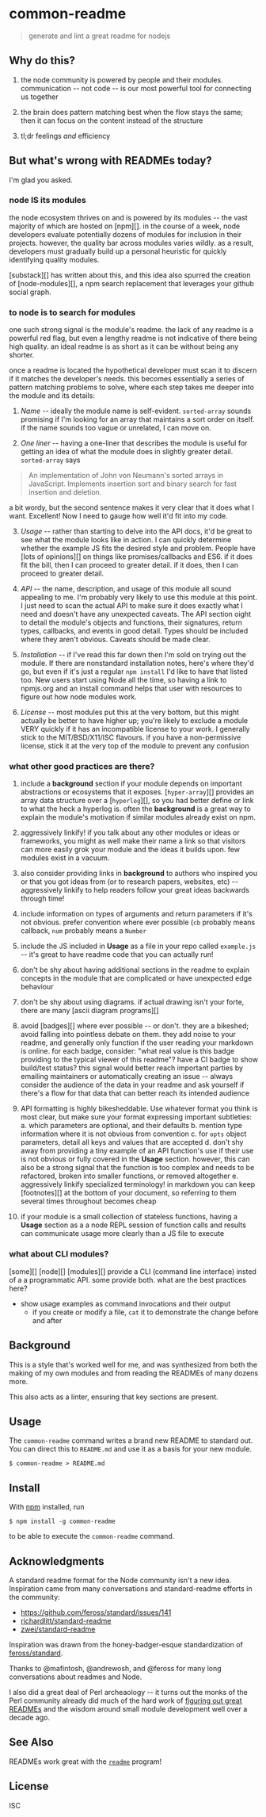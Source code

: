 # common-readme

> generate and lint a great readme for nodejs

## Why do this?

1. the node community is powered by people and their modules. communication --
   not code -- is our most powerful tool for connecting us together

2. the brain does pattern matching best when the flow stays the same; then it
   can focus on the content instead of the structure

3. tl;dr  feelings *and* efficiency

## But what's wrong with READMEs today?

I'm glad you asked.

### node IS its modules

the node ecosystem thrives on and is powered by its modules -- the vast majority
of which are hosted on [npm][]. in the course of a week, node developers
evaluate potentially dozens of modules for inclusion in their projects. however,
the quality bar across modules varies wildly. as a result, developers must
gradually build up a personal heuristic for quickly identifying quality modules.

[substack][] has written about this, and this idea also spurred the creation of
[node-modules][], a npm search replacement that leverages your github social
graph.

### to node is to search for modules

one such strong signal is the module's readme. the lack of any readme is a
powerful red flag, but even a lengthy readme is not indicative of there being
high quality. an ideal readme is as short as it can be without being any
shorter.

once a readme is located the hypothetical developer must scan it to discern if
it matches the developer's needs. this becomes essentially a series of pattern
matching problems to solve, where each step takes me deeper into the module and
its details:

1. *Name* -- ideally the module name is self-evident. `sorted-array` sounds
   promising if I'm looking for an array that maintains a sort order on itself.
   if the name sounds too vague or unrelated, I can move on.

2. *One liner* -- having a one-liner that describes the module is useful for
   getting an idea of what the module does in slightly greater detail.
   `sorted-array` says

> An implementation of John von Neumann's sorted arrays in JavaScript.
> Implements insertion sort and binary search for fast insertion and deletion.

a bit wordy, but the second sentence makes it very clear that it does what I
want. Excellent! Now I need to gauge how well it'd fit into my code.

3. *Usage* -- rather than starting to delve into the API docs, it'd be great to
   see what the module looks like in action. I can quickly determine whether the
   example JS fits the desired style and problem. People have [lots of
   opinions][] on things like promises/callbacks and ES6. if it does fit the
   bill, then I can proceed to greater detail. if it does, then I can proceed to
   greater detail.

4. *API* -- the name, description, and usage of this module all sound appealing
   to me. I'm probably very likely to use this module at this point. I just need
   to scan the actual API to make sure it does exactly what I need and doesn't
   have any unexpected caveats. The API section oight to detail the module's
   objects and functions, their signatures, return types, callbacks, and events
   in good detail. Types should be included where they aren't obvious. Caveats
   should be made clear.

5. *Installation* -- if I've read this far down then I'm sold on trying out the
   module. If there are nonstandard installation notes, here's where they'd go,
   but even if it's just a regular `npm install` I'd like to have that listed
   too. New users start using Node all the time, so having a link to npmjs.org
   and an install command helps that user with resources to figure out how node
   modules work.

6. *License* -- most modules put this at the very bottom, but this might
   actually be better to have higher up; you're likely to exclude a module VERY
   quickly if it has an incompatible license to your work. I generally stick to
   the MIT/BSD/X11/ISC flavours. if you have a non-permissive license, stick it
   at the very top of the module to prevent any confusion

### what other good practices are there?

1. include a **background** section if your module depends on important
   abstractions or ecosystems that it exposes. [`hyper-array`][] provides an
   array data structure over a [`hyperlog`][], so you had better define or link
   to what the heck a hyperlog is. often the **background** is a great way to
   explain the module's motivation if similar modules already exist on npm.

2. aggressively linkify! if you talk about any other modules or ideas or
   frameworks, you might as well make their name a link so that visitors can
   more easily grok your module and the ideas it builds upon. few modules exist
   in a vacuum.

3. also consider providing links in **background** to authors who inspired you
   or that you got ideas from (or to research papers, websites, etc) --
   aggressively linkify to help readers follow your great ideas backwards
   through time!

4. include information on types of arguments and return parameters if it's not
   obvious. prefer convention where ever possible (`cb` probably means callback,
   `num` probably means a `Number`

5. include the JS included in **Usage** as a file in your repo called
   `example.js` -- it's great to have readme code that you can actually run!

6. don't be shy about having additional sections in the readme to explain
   concepts in the module that are complicated or have unexpected edge behaviour

7. don't be shy about using diagrams. if actual drawing isn't your forte, there
   are many [ascii diagram programs][]

8. avoid [badges][] where ever possible -- or don't. they are a bikeshed; avoid
   falling into pointless debate on them. they add noise to your readme, and
   generally only function if the user reading your markdown is online. for each
   badge, consider: "what real value is this badge providing to the typical
   viewer of this readme"? have a CI badge to show build/test status? this
   signal would better reach important parties by emailing maintainers or
   automatically creating an issue -- always consider the audience of the data
   in your readme and ask yourself if there's a flow for that data that can
   better reach its intended audience

9. API formatting is highly bikesheddable. Use whatever format you think is most
   clear, but make sure your format expressing important subtleties:
   a. which parameters are optional, and their defaults
   b. mention type information where it is not obvious from convention
   c. for `opts` object parameters, detail all keys and values that are accepted
   d. don't shy away from providing a tiny example of an API function's use if
   their use is not obvious or fully covered in the **Usage** section. however,
   this can also be a strong signal that the function is too complex and needs
   to be refactored, broken into smaller functions, or removed altogether
   e. aggressively linkify specialized terminology! in markdown you can keep
   [footnotes][] at the bottom of your document, so referring to them several
   times throughout becomes cheap

10. if your module is a small collection of stateless functions, having a
    **Usage** section as a a node REPL session of function calls and results can
    communicate usage more clearly than a JS file to execute


### what about CLI modules?

[some][] [node][] [modules][] provide a CLI (command line interface) insted of a
a programmatic API. some provide both. what are the best practices here?

- show usage examples as command invocations and their output
  - if you create or modify a file, `cat` it to demonstrate the change before
    and after

## Background

This is a style that's worked well for me, and was synthesized from both the
making of my own modules and from reading the READMEs of many dozens more.

This also acts as a linter, ensuring that key sections are present.

## Usage

The `common-readme` command writes a brand new README to standard out. You can
direct this to `README.md` and use it as a basis for your new module.

    $ common-readme > README.md

## Install

With [npm](https://npmjs.org/) installed, run

```
$ npm install -g common-readme
```

to be able to execute the `common-readme` command.

## Acknowledgments

A standard readme format for the Node community isn't a new idea. Inspiration
came from many conversations and standard-readme efforts in the community:

 - https://github.com/feross/standard/issues/141
 - [richardlitt/standard-readme](https://github.com/RichardLitt/readme-standard)
 - [zwei/standard-readme](https://github.com/zcei/standard-readme)

Inspiration was drawn from the honey-badger-esque standardization of
[feross/standard](https://github.com/feross/standard).

Thanks to @mafintosh, @andrewosh, and @feross for many long conversations about
readmes and Node.

I also did a great deal of Perl archeaology -- it turns out the monks of the
Perl community already did much of the hard work of [figuring out great
READMEs](http://perldoc.perl.org/perlmodstyle.html) and the wisdom around small
module development well over a decade ago.

## See Also

READMEs work great with the [`readme`](https://www.npmjs.com/package/readme)
program!

## License

ISC

[zwei/standard-readme]: https://github.com/zwei/standard-readme
[richardlitt/standard-readme]: https://github.com/richardlitt/standard-readme
